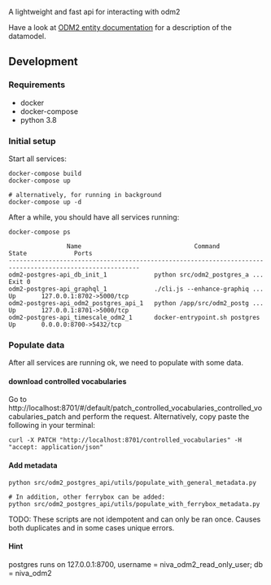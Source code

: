 A lightweight and fast api for interacting with odm2

Have a look at [ODM2 entity documentation](https://github.com/ODM2/ODM2/wiki/documentation#odm2core-entities) for a description of the datamodel.
## Development

### Requirements

- docker
- docker-compose
- python 3.8

### Initial setup

Start all services:

```
docker-compose build
docker-compose up

# alternatively, for running in background
docker-compose up -d
```

After a while, you should have all services running:

```
docker-compose ps

                Name                               Command               State             Ports          
----------------------------------------------------------------------------------------------------------
odm2-postgres-api_db_init_1             python src/odm2_postgres_a ...   Exit 0                           
odm2-postgres-api_graphql_1             ./cli.js --enhance-graphiq ...   Up       127.0.0.1:8702->5000/tcp
odm2-postgres-api_odm2_postgres_api_1   python /app/src/odm2_postg ...   Up       127.0.0.1:8701->5000/tcp
odm2-postgres-api_timescale_odm2_1      docker-entrypoint.sh postgres    Up       0.0.0.0:8700->5432/tcp  
```

### Populate data

After all services are running ok, we need to populate with some data.

#### download controlled vocabularies
Go to http://localhost:8701/#/default/patch_controlled_vocabularies_controlled_vocabularies_patch and perform the request. Alternatively, copy paste the following in your terminal:
```
curl -X PATCH "http://localhost:8701/controlled_vocabularies" -H "accept: application/json"
```

#### Add metadata

```
python src/odm2_postgres_api/utils/populate_with_general_metadata.py

# In addition, other ferrybox can be added:
python src/odm2_postgres_api/utils/populate_with_ferrybox_metadata.py
```

TODO: These scripts are not idempotent and can only be ran once. Causes both duplicates and in some cases unique errors.

#### Hint
postgres runs on 127.0.0.1:8700, username = niva_odm2_read_only_user; db = niva_odm2
